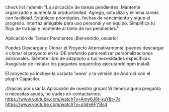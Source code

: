 check list indemin
"La aplicación de tareas pendientes: Mantente organizado y aumenta la productividad. Agrega, actualiza y elimina tareas con facilidad. Establece prioridades, fechas de vencimiento y sigue el progreso. Interfaz amigable para uso personal y en equipo. Simplifica tu flujo de trabajo y mantente al tanto de tus pendientes."

Aplicación de Tareas Pendientes
¡Bienvenido, usuario!

Puedes Descargar o Clonar el Proyecto
Alternativamente, puedes descargar o clonar el proyecto en tu IDE preferido para realizar personalizaciones adicionales. Siéntete libre de adaptarlo a tus necesidades específicas. Asegúrate de instalar los paquetes requeridos ejecutando npm install.

El proyecto ya incluye la carpeta 'www' y la versión de Android con el plugin Capacitor.

¡Gracias por usar la Aplicación de nuestro grupo! Si tienes alguna pregunta o necesitas ayuda, no dudes en contactarnos.
https://www.youtube.com/watch?v=Amy6J6t-xuY&t=7s
https://www.youtube.com/watch?v=oIjdv6FYBs4
